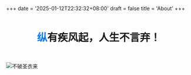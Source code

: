 +++
date = '2025-01-12T22:32:32+08:00'
draft = false
title = 'About'
+++

<div style="text-align: center; margin: 50px 0;">
    <h1 style="font-family: -apple-system, BlinkMacSystemFont, 'SF Pro Display', sans-serif; font-weight: 700;">
        <span style="color: #007AFF;">纵</span>有疾风起，人生不言弃！
    </h1>
</div>

![不破圣衣来](https://tgstate-flame.vercel.app/d/BQACAgUAAxkDAANhZ4dZ7R9fs3zxRkg_iAsnu9c3YhIAAokUAAIDzDlU_fyH0_Ws0c02BA "OTA")